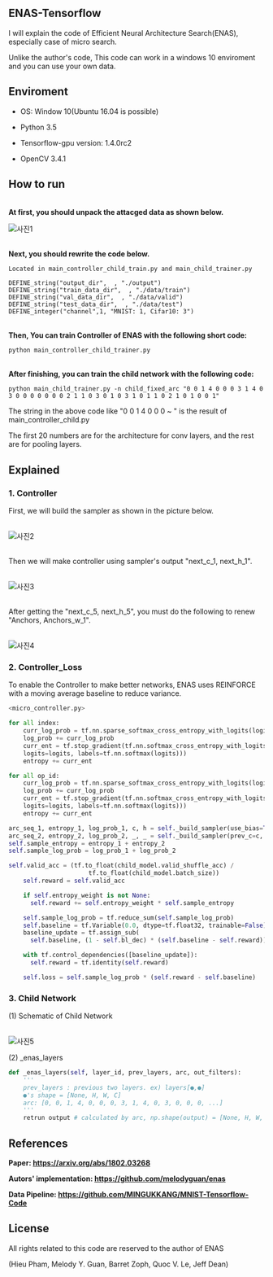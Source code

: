 ## ENAS-Tensorflow

I will explain the code of Efficient Neural Architecture Search(ENAS), especially case of micro search.

Unlike the author's code, This code can work in a windows 10 enviroment and you can use your own data.



## Enviroment
- OS: Window 10(Ubuntu 16.04 is possible)

- Python 3.5

- Tensorflow-gpu version:  1.4.0rc2 

- OpenCV 3.4.1

## How to run

**<br/>At first, you should unpack the attacged data as shown below.**

![사진1](https://github.com/MINGUKKANG/ENAS-Tensorflow/blob/master/images/unpack.PNG)

**<br/> Next, you should rewrite the code below.**

```
Located in main_controller_child_train.py and main_child_trainer.py

DEFINE_string("output_dir",  , "./output")
DEFINE_string("train_data_dir",  , "./data/train")
DEFINE_string("val_data_dir",  , "./data/valid")
DEFINE_string("test_data_dir",  , "./data/test")
DEFINE_integer("channel",1, "MNIST: 1, Cifar10: 3")
```

**<br/>Then, You can train Controller of ENAS with the following short code:**
```
python main_controller_child_trainer.py
```
**<br/>After finishing,   you can train the child network with the following code:**
```
python main_child_trainer.py -n child_fixed_arc "0 0 1 4 0 0 0 3 1 4 0 3 0 0 0 0 0 0 0 2 1 1 0 3 0 1 0 3 1 0 1 1 0 2 1 0 1 0 0 1"
```

The string in the above code like "0 0 1 4 0 0 0 ~ " is the result of main_controller_child.py

The first 20 numbers are for the architecture for conv layers, and the rest are for pooling layers.

## Explained

### 1. Controller

First, we will build the sampler as shown in the picture below.

<br/>![사진2](https://github.com/MINGUKKANG/ENAS-Tensorflow/blob/master/images/Controller_init.png)

<br/>Then we will make controller using sampler's output "next_c_1, next_h_1".

<br/>![사진3](https://github.com/MINGUKKANG/ENAS-Tensorflow/blob/master/images/Controller.PNG)

<br/> After getting the "next_c_5, next_h_5", you must do the following to renew "Anchors,   Anchors_w_1".

<br/>![사진4](https://github.com/MINGUKKANG/ENAS-Tensorflow/blob/master/images/Anchors_appen.PNG)

### 2. Controller_Loss

To enable the Controller to make better networks, ENAS uses REINFORCE with a moving average baseline to reduce variance.

```python
<micro_controller.py>

for all index:
    curr_log_prob = tf.nn.sparse_softmax_cross_entropy_with_logits(logits=logits, labels=index)
    log_prob += curr_log_prob
    curr_ent = tf.stop_gradient(tf.nn.softmax_cross_entropy_with_logits(
    logits=logits, labels=tf.nn.softmax(logits)))
    entropy += curr_ent

for all op_id:
    curr_log_prob = tf.nn.sparse_softmax_cross_entropy_with_logits(logits=logits, labels=op_id)
    log_prob += curr_log_prob
    curr_ent = tf.stop_gradient(tf.nn.softmax_cross_entropy_with_logits(
    logits=logits, labels=tf.nn.softmax(logits)))
    entropy += curr_ent

arc_seq_1, entropy_1, log_prob_1, c, h = self._build_sampler(use_bias=True) # for convolution cell
arc_seq_2, entropy_2, log_prob_2, _, _ = self._build_sampler(prev_c=c, prev_h=h) # for reduction cell 
self.sample_entropy = entropy_1 + entropy_2
self.sample_log_prob = log_prob_1 + log_prob_2    
```

```python
self.valid_acc = (tf.to_float(child_model.valid_shuffle_acc) /
                      tf.to_float(child_model.batch_size))
    self.reward = self.valid_acc 

    if self.entropy_weight is not None:
      self.reward += self.entropy_weight * self.sample_entropy

    self.sample_log_prob = tf.reduce_sum(self.sample_log_prob)
    self.baseline = tf.Variable(0.0, dtype=tf.float32, trainable=False)
    baseline_update = tf.assign_sub(
      self.baseline, (1 - self.bl_dec) * (self.baseline - self.reward))

    with tf.control_dependencies([baseline_update]):
      self.reward = tf.identity(self.reward)

    self.loss = self.sample_log_prob * (self.reward - self.baseline)
```

### 3. Child Network 

(1) Schematic of Child Network

<br/>![사진5](https://github.com/MINGUKKANG/ENAS-Tensorflow/blob/master/images/Child_Network.png)

(2) _enas_layers

```python
def _enas_layers(self, layer_id, prev_layers, arc, out_filters):
    '''
    prev_layers : previous two layers. ex) layers[●,●]
    ●'s shape = [None, H, W, C]
    arc: [0, 0, 1, 4, 0, 0, 0, 3, 1, 4, 0, 3, 0, 0, 0, ...]
    '''
    retrun output # calculated by arc, np.shape(output) = [None, H, W, out_filters]
```

## References
**Paper: https://arxiv.org/abs/1802.03268**

**Autors' implementation: https://github.com/melodyguan/enas**

**Data Pipeline: https://github.com/MINGUKKANG/MNIST-Tensorflow-Code**

## License
All rights related to this code are reserved to the author of ENAS

(Hieu Pham, Melody Y. Guan, Barret Zoph, Quoc V. Le, Jeff Dean)
